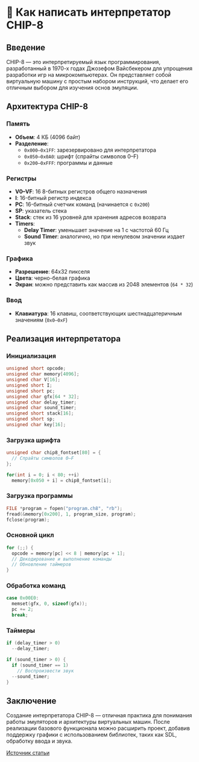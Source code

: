 
# 🧠 Как написать интерпретатор CHIP-8

## Введение

CHIP-8 — это интерпретируемый язык программирования, разработанный в 1970-х годах Джозефом Вайсбекером для упрощения разработки игр на микрокомпьютерах. Он представляет собой виртуальную машину с простым набором инструкций, что делает его отличным выбором для изучения основ эмуляции.

## Архитектура CHIP-8

### Память

- **Объем**: 4 КБ (4096 байт)
- **Разделение**:
  - `0x000–0x1FF`: зарезервировано для интерпретатора
  - `0x050–0x0A0`: шрифт (спрайты символов 0–F)
  - `0x200–0xFFF`: программы и данные

### Регистры

- **V0–VF**: 16 8-битных регистров общего назначения
- **I**: 16-битный регистр индекса
- **PC**: 16-битный счетчик команд (начинается с `0x200`)
- **SP**: указатель стека
- **Stack**: стек из 16 уровней для хранения адресов возврата
- **Timers**:
  - **Delay Timer**: уменьшает значение на 1 с частотой 60 Гц
  - **Sound Timer**: аналогично, но при ненулевом значении издает звук

### Графика

- **Разрешение**: 64x32 пикселя
- **Цвета**: черно-белая графика
- **Экран**: можно представить как массив из 2048 элементов (`64 * 32`)

### Ввод

- **Клавиатура**: 16 клавиш, соответствующих шестнадцатеричным значениям (`0x0–0xF`)

## Реализация интерпретатора

### Инициализация

```c
unsigned short opcode;
unsigned char memory[4096];
unsigned char V[16];
unsigned short I;
unsigned short pc;
unsigned char gfx[64 * 32];
unsigned char delay_timer;
unsigned char sound_timer;
unsigned short stack[16];
unsigned short sp;
unsigned char key[16];
```

### Загрузка шрифта

```c
unsigned char chip8_fontset[80] = {
  // Спрайты символов 0–F
};

for(int i = 0; i < 80; ++i)
  memory[0x050 + i] = chip8_fontset[i];
```

### Загрузка программы

```c
FILE *program = fopen("program.ch8", "rb");
fread(&memory[0x200], 1, program_size, program);
fclose(program);
```

### Основной цикл

```c
for (;;) {
  opcode = memory[pc] << 8 | memory[pc + 1];
  // Декодирование и выполнение команды
  // Обновление таймеров
}
```

### Обработка команд

```c
case 0x00E0:
  memset(gfx, 0, sizeof(gfx));
  pc += 2;
  break;
```

### Таймеры

```c
if (delay_timer > 0)
  --delay_timer;

if (sound_timer > 0) {
  if (sound_timer == 1)
    // Воспроизвести звук
  --sound_timer;
}
```

## Заключение

Создание интерпретатора CHIP-8 — отличная практика для понимания работы эмуляторов и архитектуры виртуальных машин. После реализации базового функционала можно расширить проект, добавив поддержку графики с использованием библиотек, таких как SDL, обработку ввода и звука.

[Источник статьи](https://multigesture.net/articles/how-to-write-an-emulator-chip-8-interpreter/)
